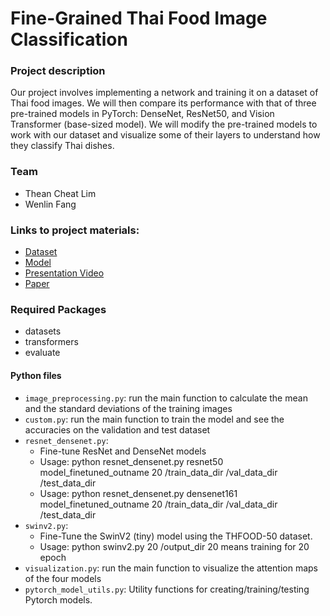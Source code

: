 # Fine-Grained Thai Food Image Classification

### Project description
Our project involves implementing a network and training it on a dataset of Thai food images. We will then compare its performance with that of three pre-trained models in PyTorch: DenseNet, ResNet50, and Vision Transformer (base-sized model). We will modify the pre-trained models to work with our dataset and visualize some of their layers to understand how they classify Thai dishes.

### Team 
- Thean Cheat Lim
- Wenlin Fang

### Links to project materials:
- [Dataset](https://huggingface.co/datasets/thean/THFOOD-50)
- [Model](https://huggingface.co/thean/swinv2-tiny-patch4-window8-256-finetuned-THFOOD-50)
- [Presentation Video](https://youtu.be/-N5n4PX8Iqs)
- [Paper](CS_5330_final.pdf)

### Required Packages
- datasets 
- transformers 
- evaluate

#### Python files
- `image_preprocessing.py`: run the main function to calculate the mean and the standard deviations of the training images 
- `custom.py`: run the main function to train the model and see the accuracies on the validation and test dataset
- `resnet_densenet.py`: 
  - Fine-tune ResNet and DenseNet models
  - Usage: python resnet_densenet.py resnet50 model_finetuned_outname 20 /train_data_dir /val_data_dir /test_data_dir
  - Usage: python resnet_densenet.py densenet161 model_finetuned_outname 20 /train_data_dir /val_data_dir /test_data_dir
- `swinv2.py`: 
    - Fine-Tune the SwinV2 (tiny) model using the THFOOD-50 dataset.
    - Usage: python swinv2.py 20 /output_dir    20 means training for 20 epoch
- `visualization.py`: run the main function to visualize the attention maps of the four models
- `pytorch_model_utils.py`: Utility functions for creating/training/testing Pytorch models.
